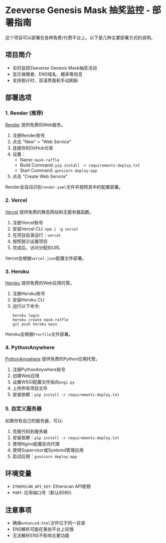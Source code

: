 # Zeeverse Genesis Mask 抽奖监控 - 部署指南

这个项目可以部署在各种免费/付费平台上。以下是几种主要部署方式的说明。

## 项目简介

- 实时监控Zeeverse Genesis Mask抽奖活动
- 显示捐赠者、ENS域名、概率等信息
- 支持倒计时、双语界面和手动刷新

## 部署选项

### 1. Render (推荐)

[Render](https://render.com) 提供免费的Web服务。

1. 注册Render账号
2. 点击 "New" > "Web Service"
3. 连接你的GitHub仓库
4. 设置：
   - Name: `mask-raffle`
   - Build Command: `pip install -r requirements-deploy.txt`
   - Start Command: `gunicorn deploy:app`
5. 点击 "Create Web Service"

Render会自动识别`render.yaml`文件并按照其中的配置部署。

### 2. Vercel

[Vercel](https://vercel.com) 提供免费的静态网站和无服务器函数。

1. 注册Vercel账号
2. 安装Vercel CLI: `npm i -g vercel`
3. 在项目目录运行：`vercel`
4. 按照提示设置项目
5. 完成后，访问分配的URL

Vercel会根据`vercel.json`配置文件部署。

### 3. Heroku

[Heroku](https://heroku.com) 提供免费的Web应用托管。

1. 注册Heroku账号
2. 安装Heroku CLI
3. 运行以下命令:
   ```
   heroku login
   heroku create mask-raffle
   git push heroku main
   ```

Heroku会根据`Procfile`文件部署。

### 4. PythonAnywhere

[PythonAnywhere](https://www.pythonanywhere.com/) 提供免费的Python应用托管。

1. 注册PythonAnywhere账号
2. 创建Web应用
3. 设置WSGI配置文件指向`wsgi.py`
4. 上传所有项目文件
5. 安装依赖：`pip install -r requirements-deploy.txt`

### 5. 自定义服务器

如果你有自己的服务器，可以:

1. 克隆代码到服务器
2. 安装依赖：`pip install -r requirements-deploy.txt`
3. 使用Nginx配置反向代理
4. 使用Supervisor或Systemd管理应用
5. 启动应用：`gunicorn deploy:app`

## 环境变量

- `ETHERSCAN_API_KEY`: Etherscan API密钥
- `PORT`: 应用端口号（默认8080）

## 注意事项

- 确保`enhanced.html`文件位于同一目录
- ENS解析可能在某些平台上较慢
- 无法解析ENS不影响主要功能 